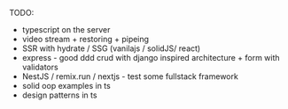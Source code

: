 TODO:

- typescript on the server
- video stream + restoring + pipeing
- SSR with hydrate / SSG (vanilajs / solidJS/ react)
- express - good ddd crud with django inspired architecture + form with validators
- NestJS / remix.run / nextjs - test some fullstack framework
- solid oop examples in ts
- design patterns in ts
